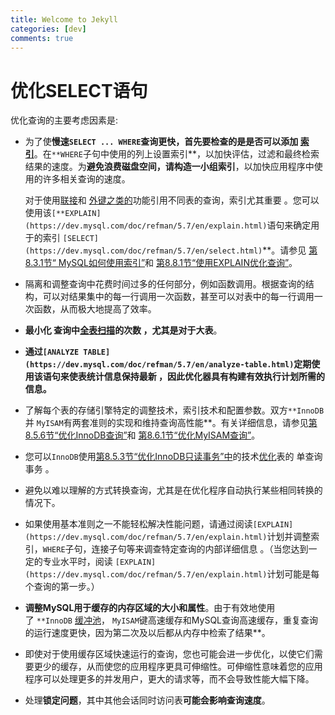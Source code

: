 ```yaml
---
title: Welcome to Jekyll
categories: [dev]
comments: true
---
```

# 优化SELECT语句

优化查询的主要考虑因素是:

- 为了使**慢速`SELECT ... WHERE`**查询更快，首先要检查的是是否可以**添加 [索引](https://dev.mysql.com/doc/refman/5.7/en/glossary.html#glos_index)**。在`**WHERE`子句中使用的列上设置索引**，以加快评估，过滤和最终检索结果的速度。为**避免浪费磁盘空间，请构造一小组索引**，以加快应用程序中使用的许多相关查询的速度。

    对于使用[联接](https://dev.mysql.com/doc/refman/5.7/en/glossary.html#glos_join)和 [外键之类的](https://dev.mysql.com/doc/refman/5.7/en/glossary.html#glos_foreign_key)功能引用不同表的查询，索引尤其重要 。您可以使用该`[**EXPLAIN](https://dev.mysql.com/doc/refman/5.7/en/explain.html)`语句来确定用于的索引 `[SELECT](https://dev.mysql.com/doc/refman/5.7/en/select.html)`**。请参见 [第8.3.1节“ MySQL如何使用索引”](https://dev.mysql.com/doc/refman/5.7/en/mysql-indexes.html)和 [第8.8.1节“使用EXPLAIN优化查询”](https://dev.mysql.com/doc/refman/5.7/en/using-explain.html)。

- 隔离和调整查询中花费时间过多的任何部分，例如函数调用。根据查询的结构，可以对结果集中的每一行调用一次函数，甚至可以对表中的每一行调用一次函数，从而极大地提高了效率。
- **最小化 查询中[全表扫描](https://dev.mysql.com/doc/refman/5.7/en/glossary.html#glos_full_table_scan)的次数 ，尤其是对于大表**。
- **通过`[ANALYZE TABLE](https://dev.mysql.com/doc/refman/5.7/en/analyze-table.html)`定期使用该语句来使表统计信息保持最新 ，因此优化器具有构建有效执行计划所需的信息。**
- 了解每个表的存储引擎特定的调整技术，索引技术和配置参数。双方`**InnoDB`并 `MyISAM`有两套准则的实现和维持查询高性能**。有关详细信息，请参见[第8.5.6节“优化InnoDB查询”](https://dev.mysql.com/doc/refman/5.7/en/optimizing-innodb-queries.html)和 [第8.6.1节“优化MyISAM查询”](https://dev.mysql.com/doc/refman/5.7/en/optimizing-queries-myisam.html)。
- 您可以`InnoDB`使用[第8.5.3节“优化InnoDB只读事务”中](https://dev.mysql.com/doc/refman/5.7/en/innodb-performance-ro-txn.html)的技术[优化](https://dev.mysql.com/doc/refman/5.7/en/innodb-performance-ro-txn.html)表的 单查询事务 。
- 避免以难以理解的方式转换查询，尤其是在优化程序自动执行某些相同转换的情况下。
- 如果使用基本准则之一不能轻松解决性能问题，请通过阅读`[EXPLAIN](https://dev.mysql.com/doc/refman/5.7/en/explain.html)`计划并调整索引，`WHERE`子句，连接子句等来调查特定查询的内部详细信息 。（当您达到一定的专业水平时，阅读 `[EXPLAIN](https://dev.mysql.com/doc/refman/5.7/en/explain.html)`计划可能是每个查询的第一步。）
- **调整MySQL用于缓存的内存区域的大小和属性**。由于有效地使用了 `**InnoDB` [缓冲池](https://dev.mysql.com/doc/refman/5.7/en/glossary.html#glos_buffer_pool)， `MyISAM`键高速缓存和MySQL查询高速缓存，重复查询的运行速度更快，因为第二次及以后都从内存中检索了结果**。
- 即使对于使用缓存区域快速运行的查询，您也可能会进一步优化，以使它们需要更少的缓存，从而使您的应用程序更具可伸缩性。可伸缩性意味着您的应用程序可以处理更多的并发用户，更大的请求等，而不会导致性能大幅下降。
- 处理**锁定问题**，其中其他会话同时访问表**可能会影响查询速度**。
